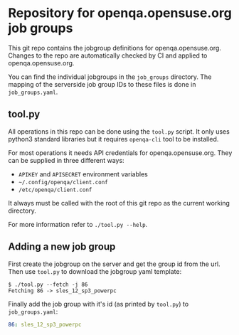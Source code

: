 # Repository for openqa.opensuse.org job groups

This git repo contains the jobgroup definitions for openqa.opensuse.org.
Changes to the repo are automatically checked by CI and applied to openqa.opensuse.org.

You can find the individual jobgroups in the `job_groups` directory.
The mapping of the serverside job group IDs to these files is done in `job_groups.yaml`.

## tool.py

All operations in this repo can be done using the `tool.py` script.
It only uses python3 standard libraries but it requires `openqa-cli`
tool to be installed.

For most operations it needs API credentials for openqa.opensuse.org.
They can be supplied in three different ways:

* `APIKEY` and `APISECRET` environment variables
* `~/.config/openqa/client.conf`
* `/etc/openqa/client.conf`

It always must be called with the root of this git repo as the
current working directory.

For more information refer to `./tool.py --help`.


## Adding a new job group

First create the jobgroup on the server and get the group id from the url.
Then use `tool.py` to download the jobgroup yaml template:
```
$ ./tool.py --fetch -j 86
Fetching 86 -> sles_12_sp3_powerpc
```

Finally add the job group with it's id (as printed by `tool.py`) to `job_groups.yaml`:
```yaml
86: sles_12_sp3_powerpc
```
